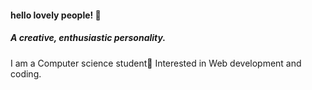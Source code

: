 #### hello lovely people! 👋
##### A creative, enthusiastic personality.
I am a Computer science student🌱 Interested in Web development and coding. 

